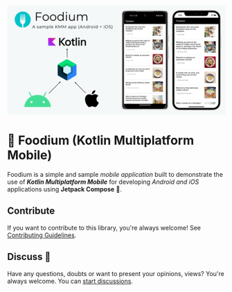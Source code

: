 ![](/readme-media/graphic.png)

# 🍲 Foodium (Kotlin Multiplatform Mobile)

Foodium is a simple and sample _mobile application_ built to demonstrate the use of _**Kotlin Multiplatform Mobile**_ for developing _Android and iOS_ applications using **Jetpack Compose** 🚀.

## Contribute

If you want to contribute to this library, you're always welcome! See [Contributing Guidelines](CONTRIBUTING.md).

## Discuss 💬

Have any questions, doubts or want to present your opinions, views? You're always welcome. You can [start discussions](https://github.com/PatilShreyas/Foodium-KMM/discussions).
